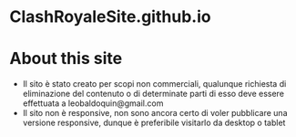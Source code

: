 # ClashRoyaleSite.github.io
<h1>About this site</h1>
<ul>
  <li>Il sito è stato creato per scopi non commerciali, qualunque richiesta di eliminazione del contenuto o di determinate parti di esso deve essere effettuata a leobaldoquin@gmail.com</li>
  <li>Il sito non è responsive, non sono ancora certo di voler pubblicare una versione responsive, dunque è preferibile visitarlo da desktop o tablet</li>
 </ul>
